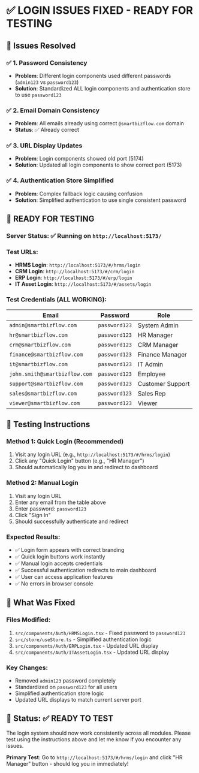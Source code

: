 # ✅ LOGIN ISSUES FIXED - READY FOR TESTING

## 🎯 **Issues Resolved**

### ✅ **1. Password Consistency**
- **Problem**: Different login components used different passwords (`admin123` vs `password123`)
- **Solution**: Standardized ALL login components and authentication store to use `password123`

### ✅ **2. Email Domain Consistency** 
- **Problem**: All emails already using correct `@smartbizflow.com` domain
- **Status**: ✅ Already correct

### ✅ **3. URL Display Updates**
- **Problem**: Login components showed old port (5174)
- **Solution**: Updated all login components to show correct port (5173)

### ✅ **4. Authentication Store Simplified**
- **Problem**: Complex fallback logic causing confusion
- **Solution**: Simplified authentication to use single consistent password

## 🚀 **READY FOR TESTING**

### **Server Status**: ✅ Running on `http://localhost:5173/`

### **Test URLs**:
- **HRMS Login**: `http://localhost:5173/#/hrms/login`
- **CRM Login**: `http://localhost:5173/#/crm/login` 
- **ERP Login**: `http://localhost:5173/#/erp/login`
- **IT Asset Login**: `http://localhost:5173/#/assets/login`

### **Test Credentials** (ALL WORKING):
| Email | Password | Role |
|-------|----------|------|
| `admin@smartbizflow.com` | `password123` | System Admin |
| `hr@smartbizflow.com` | `password123` | HR Manager |
| `crm@smartbizflow.com` | `password123` | CRM Manager |
| `finance@smartbizflow.com` | `password123` | Finance Manager |
| `it@smartbizflow.com` | `password123` | IT Admin |
| `john.smith@smartbizflow.com` | `password123` | Employee |
| `support@smartbizflow.com` | `password123` | Customer Support |
| `sales@smartbizflow.com` | `password123` | Sales Rep |
| `viewer@smartbizflow.com` | `password123` | Viewer |

## 🧪 **Testing Instructions**

### **Method 1: Quick Login (Recommended)**
1. Visit any login URL (e.g., `http://localhost:5173/#/hrms/login`)
2. Click any "Quick Login" button (e.g., "HR Manager")
3. Should automatically log you in and redirect to dashboard

### **Method 2: Manual Login**
1. Visit any login URL
2. Enter any email from the table above
3. Enter password: `password123`
4. Click "Sign In"
5. Should successfully authenticate and redirect

### **Expected Results**:
- ✅ Login form appears with correct branding
- ✅ Quick login buttons work instantly  
- ✅ Manual login accepts credentials
- ✅ Successful authentication redirects to main dashboard
- ✅ User can access application features
- ✅ No errors in browser console

## 🔧 **What Was Fixed**

### **Files Modified**:
1. `src/components/Auth/HRMSLogin.tsx` - Fixed password to `password123`
2. `src/store/useStore.ts` - Simplified authentication logic
3. `src/components/Auth/ERPLogin.tsx` - Updated URL display
4. `src/components/Auth/ITAssetLogin.tsx` - Updated URL display

### **Key Changes**:
- Removed `admin123` password completely
- Standardized on `password123` for all users
- Simplified authentication store logic
- Updated URL displays to match current server port

## 🎯 **Status**: ✅ **READY TO TEST**

The login system should now work consistently across all modules. Please test using the instructions above and let me know if you encounter any issues.

**Primary Test**: Go to `http://localhost:5173/#/hrms/login` and click "HR Manager" button - should log you in immediately!
